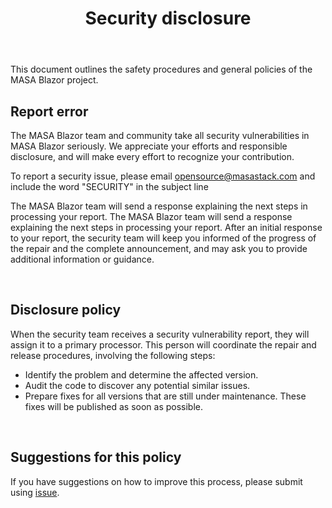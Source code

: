 ﻿---
order: 2
title: Security disclosure
---

This document outlines the safety procedures and general policies of the MASA Blazor project. 

## Report error 

The MASA Blazor team and community take all security vulnerabilities in MASA Blazor seriously. We appreciate your efforts and responsible disclosure, and will make every effort to recognize your contribution.

To report a security issue, please email [opensource@masastack.com]() and include the word "SECURITY" in the subject line

The MASA Blazor team will send a response explaining the next steps in processing your report. The MASA Blazor team will send a response explaining the next steps in processing your report. After an initial response to your report, the security team will keep you informed of the progress of the repair and the complete announcement, and may ask you to provide additional information or guidance. 

<br>

## Disclosure policy

When the security team receives a security vulnerability report, they will assign it to a primary processor. This person will coordinate the repair and release procedures, involving the following steps:

- Identify the problem and determine the affected version.
- Audit the code to discover any potential similar issues. 
- Prepare fixes for all versions that are still under maintenance. These fixes will be published as soon as possible. 

<br>

## Suggestions for this policy

If you have suggestions on how to improve this process, please submit using <a href="https://github.com/BlazorComponent/Masa.Blazor/issues" target="_blank">issue</a>. 




